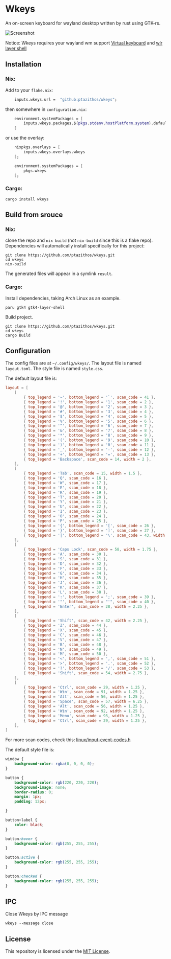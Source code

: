 # Wkeys
An on-screen keyboard for wayland desktop written by rust using GTK-rs.

![Screenshot](../assets/wkeys.png)

Notice: Wkeys requires your wayland wm support [Virtual keyboard](https://wayland.app/protocols/virtual-keyboard-unstable-v1) and [wlr layer shell](https://wayland.app/protocols/wlr-layer-shell-unstable-v1)

## Installation
### Nix:
Add to your `flake.nix`:
```nix
    inputs.wkeys.url =  "github:ptazithos/wkeys";
```

then somewhere in `configuration.nix`:
```nix
    environment.systemPackages = [
        inputs.wkeys.packages.${pkgs.stdenv.hostPlatform.system}.default
    ]
```

or use the overlay:
```nix
    nixpkgs.overlays = [
        inputs.wkeys.overlays.wkeys
    ];

    environment.systemPackages = [
        pkgs.wkeys
    ];
```

### Cargo:

```shell
cargo install wkeys
```

## Build from srouce

### Nix:
clone the repo and `nix build` (not `nix-build` since this is a flake repo). Dependencies will automatically install specifically for this project:
```shell
git clone https://github.com/ptazithos/wkeys.git
cd wkeys
nix-build
```
The generated files will appear in a symlink `result`.  

### Cargo:
Install dependencies, taking Arch Linux as an example.
```shell
paru gtk4 gtk4-layer-shell
```
Build project.
```shell
git clone https://github.com/ptazithos/wkeys.git
cd wkeys
cargo Build 
```

## Configuration
The config files are at `~/.config/wkeys/`. The layout file is named `layout.toml`. The style file is named `style.css`.


The default layout file is: 
```toml
layout = [
    [
        { top_legend = '~', bottom_legend = '`', scan_code = 41 },
        { top_legend = '!', bottom_legend = '1', scan_code = 2 },
        { top_legend = '@', bottom_legend = '2', scan_code = 3 },
        { top_legend = '#', bottom_legend = '3', scan_code = 4 },
        { top_legend = '$', bottom_legend = '4', scan_code = 5 },
        { top_legend = '%', bottom_legend = '5', scan_code = 6 },
        { top_legend = '^', bottom_legend = '6', scan_code = 7 },
        { top_legend = '&', bottom_legend = '7', scan_code = 8 },
        { top_legend = '*', bottom_legend = '8', scan_code = 9 },
        { top_legend = '(', bottom_legend = '9', scan_code = 10 },
        { top_legend = ')', bottom_legend = '0', scan_code = 11 },
        { top_legend = '_', bottom_legend = '-', scan_code = 12 },
        { top_legend = '+', bottom_legend = '=', scan_code = 13 },
        { top_legend = 'Backspace', scan_code = 14, width = 2 },
    ],
    [
        { top_legend = 'Tab', scan_code = 15, width = 1.5 },
        { top_legend = 'Q', scan_code = 16 },
        { top_legend = 'W', scan_code = 17 },
        { top_legend = 'E', scan_code = 18 },
        { top_legend = 'R', scan_code = 19 },
        { top_legend = 'T', scan_code = 20 },
        { top_legend = 'Y', scan_code = 21 },
        { top_legend = 'U', scan_code = 22 },
        { top_legend = 'I', scan_code = 23 },
        { top_legend = 'O', scan_code = 24 },
        { top_legend = 'P', scan_code = 25 },
        { top_legend = '{', bottom_legend = '[', scan_code = 26 },
        { top_legend = '}', bottom_legend = ']', scan_code = 27 },
        { top_legend = '|', bottom_legend = '\', scan_code = 43, width = 1.5 },
    ],
    [
        { top_legend = 'Caps Lock', scan_code = 58, width = 1.75 },
        { top_legend = 'A', scan_code = 30 },
        { top_legend = 'S', scan_code = 31 },
        { top_legend = 'D', scan_code = 32 },
        { top_legend = 'F', scan_code = 33 },
        { top_legend = 'G', scan_code = 34 },
        { top_legend = 'H', scan_code = 35 },
        { top_legend = 'J', scan_code = 36 },
        { top_legend = 'K', scan_code = 37 },
        { top_legend = 'L', scan_code = 38 },
        { top_legend = ':', bottom_legend = ';', scan_code = 39 },
        { top_legend = '"', bottom_legend = "'", scan_code = 40 },
        { top_legend = 'Enter', scan_code = 28, width = 2.25 },
    ],
    [
        { top_legend = 'Shift', scan_code = 42, width = 2.25 },
        { top_legend = 'Z', scan_code = 44 },
        { top_legend = 'X', scan_code = 45 },
        { top_legend = 'C', scan_code = 46 },
        { top_legend = 'V', scan_code = 47 },
        { top_legend = 'B', scan_code = 48 },
        { top_legend = 'N', scan_code = 49 },
        { top_legend = 'M', scan_code = 50 },
        { top_legend = '<', bottom_legend = ',', scan_code = 51 },
        { top_legend = '>', bottom_legend = '.', scan_code = 52 },
        { top_legend = '?', bottom_legend = '/', scan_code = 53 },
        { top_legend = 'Shift', scan_code = 54, width = 2.75 },
    ],
    [
        { top_legend = 'Ctrl', scan_code = 29, width = 1.25 },
        { top_legend = 'Win', scan_code = 91, width = 1.25 },
        { top_legend = 'Alt', scan_code = 56, width = 1.25 },
        { top_legend = 'Space', scan_code = 57, width = 6.25 },
        { top_legend = 'Alt', scan_code = 56, width = 1.25 },
        { top_legend = 'Win', scan_code = 92, width = 1.25 },
        { top_legend = 'Menu', scan_code = 93, width = 1.25 },
        { top_legend = 'Ctrl', scan_code = 29, width = 1.25 },
    ],
]

```
For more scan codes, check this: [linux/input-event-codes.h](https://github.com/torvalds/linux/blob/43fb83c17ba2d63dfb798f0be7453ed55ca3f9c2/include/uapi/linux/input-event-codes.h#L4)

The default style file is:

```css
window {
    background-color: rgba(0, 0, 0, 0);
}

button {
    background-color: rgb(220, 220, 220);
    background-image: none;
    border-radius: 0;
    margin: 1px;
    padding: 12px;

}

button>label {
    color: black;
}

button:hover {
    background-color: rgb(255, 255, 255);
}

button:active {
    background-color: rgb(255, 255, 255);
}

button:checked {
    background-color: rgb(255, 255, 255);
}
```

## IPC
Close Wkeys by IPC message
```shell
wkeys --message close
```

## License

This repository is licensed under the [MIT License](LICENSE).
